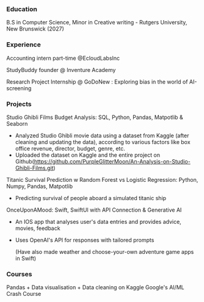 
### Education
B.S in Computer Science, Minor in Creative writing - Rutgers University, New Brunswick (2027)

### Experience
Accounting intern part-time @EcloudLabsInc 

StudyBuddy founder @ Inventure Academy

Research Project Internship @ GoDoNew : Exploring bias in the world of AI-screening


### Projects

Studio Ghibli Films Budget Analysis: SQL, Python, Pandas, Matpotlib & Seaborn
- Analyzed Studio Ghibli movie data using a dataset from Kaggle (after cleaning and updating the data), according to various
factors like box office revenue, director, budget, genre, etc.
- Uploaded the dataset on Kaggle and the entire project on
Github(https://github.com/PurpleGlitterMoon/An-Analysis-on-Studio-Ghibli-Films.git)

Titanic Survival Prediction w Random Forest vs Logistic Regression: Python, Numpy, Pandas, Matpotlib
- Predicting survival of people aboard a simulated titanic ship
  
OnceUponAMood: Swift, SwiftUI with API Connection & Generative AI
- An IOS app that analyses user's data entries and provides advice, movies, feedback
- Uses OpenAI's API for responses with tailored prompts
  
  (Have also made weather and choose-your-own adventure game apps in Swift)
  

### Courses
Pandas + Data visualisation + Data cleaning on Kaggle
Google's AI/ML Crash Course 



